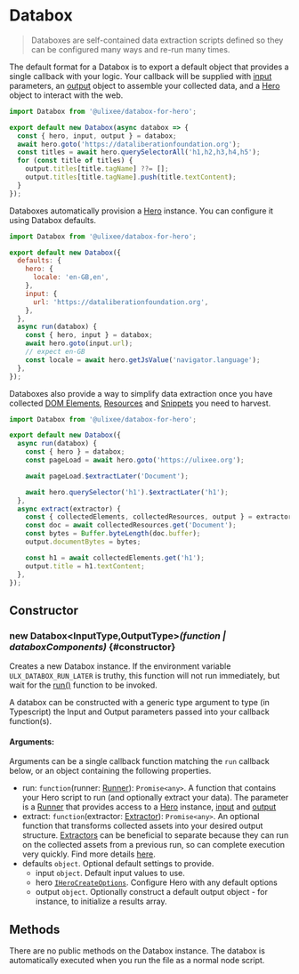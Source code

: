 # Databox

> Databoxes are self-contained data extraction scripts defined so they can be configured many ways and re-run many times.

The default format for a Databox is to export a default object that provides a single callback with your logic. Your callback will be supplied with [input](#input) parameters, an [output](#output) object to assemble your collected data, and a [Hero](/docs/hero) object to interact with the web.

```js
import Databox from '@ulixee/databox-for-hero';

export default new Databox(async databox => {
  const { hero, input, output } = databox;
  await hero.goto('https://dataliberationfoundation.org');
  const titles = await hero.querySelectorAll('h1,h2,h3,h4,h5');
  for (const title of titles) {
    output.titles[title.tagName] ??= [];
    output.titles[title.tagName].push(title.textContent);
  }
});
```

Databoxes automatically provision a [Hero](/docs/hero) instance. You can configure it using Databox defaults.

```js
import Databox from '@ulixee/databox-for-hero';

export default new Databox({
  defaults: {
    hero: {
      locale: 'en-GB,en',
    },
    input: {
      url: 'https://dataliberationfoundation.org',
    },
  },
  async run(databox) {
    const { hero, input } = databox;
    await hero.goto(input.url);
    // expect en-GB
    const locale = await hero.getJsValue('navigator.language');
  },
});
```

Databoxes also provide a way to simplify data extraction once you have collected [DOM Elements](/docs/databox/advanced-client/collected-elements), [Resources](/docs/databox/advanced-client/collected-resources) and [Snippets](/docs/databox/advanced-client/collected-snippets) you need to harvest.

```js
import Databox from '@ulixee/databox-for-hero';

export default new Databox({
  async run(databox) {
    const { hero } = databox;
    const pageLoad = await hero.goto('https://ulixee.org');

    await pageLoad.$extractLater('Document');

    await hero.querySelector('h1').$extractLater('h1');
  },
  async extract(extractor) {
    const { collectedElements, collectedResources, output } = extractor;
    const doc = await collectedResources.get('Document');
    const bytes = Buffer.byteLength(doc.buffer);
    output.documentBytes = bytes;

    const h1 = await collectedElements.get('h1');
    output.title = h1.textContent;
  },
});
```

## Constructor

### new Databox<InputType,OutputType>_(function | databoxComponents)_ {#constructor}

Creates a new Databox instance. If the environment variable `ULX_DATABOX_RUN_LATER` is truthy, this function will not run immediately, but wait for the [run()](#run) function to be invoked.

A databox can be constructed with a generic type argument to type (in Typescript) the Input and Output parameters passed into your callback function(s).

#### **Arguments**:

Arguments can be a single callback function matching the `run` callback below, or an object containing the following properties.

- run: `function`(runner: [Runner](/docs/databox/runner)): `Promise<any>`. A function that contains your Hero script to run (and optionally extract your data). The parameter is a [Runner](/docs/databox/advanced-client/runner) that provides access to a [Hero](/docs/hero) instance, [input](/docs/databox//advanced-client/runner#input) and [output](/docs/databox/advanced-client/runner#output)
- extract: `function`(extractor: [Extractor](/docs/databox/advanced-client/extractor)): `Promise<any>`. An optional function that transforms collected assets into your desired output structure. [Extractors](/docs/databox/advanced-client/extractor) can be beneficial to separate because they can run on the collected assets from a previous run, so can complete execution very quickly. Find more details [here](/docs/databox/advanced-client/extractor).
- defaults `object`. Optional default settings to provide.
  - input `object`. Default input values to use.
  - hero [`IHeroCreateOptions`](/docs/hero/basic-client/hero#constructor). Configure Hero with any default options
  - output `object`. Optionally construct a default output object - for instance, to initialize a results array.

## Methods

There are no public methods on the Databox instance. The databox is automatically executed when you run the file as a normal node script.
